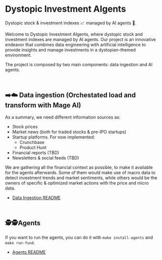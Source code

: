 # Dystopic Investment AIgents

Dystopic stock &amp; investment indexes 📈 managed by AI agents 🤖.

Welcome to Dystopic Investment AIgents, where dystopic stock and investment indexes are managed by AI agents. Our project is an innovative endeavor that combines data engineering with artificial intelligence to provide insights and manage investments in a dystopian-themed environment.

The project is composed by two main components: data ingestion and AI agents.

<br>

## ➡️☁️ Data ingestion (Orchestated load and transform with Mage AI)

As a summary, we need different information sources as:
- Stock prices
- Market news (both for traded stocks & pre-IPO startups)
- Startup platforms. For now implemented:
    - Crunchbase
    - Product Hunt
- Financial reports (TBD)
- Newsletters & social feeds (TBD)

We are gathering all the financial context as possible, to make it available for the agents afterwards. Some of them would make use of macro data to detect investment trends and market sentiments, while others would be the owners of specific & optimized market actions with the price and micro data.

- [Data Ingestion README](./dystopic_investment_aigents/data_ingestion/README.md)

<br>

## 🕵️🕵️Agents

If you want to run the agents, you can do it with `make install-agents` and `make run-fund`.

- [Agents README](./dystopic_investment_aigents/agents/README.md)
